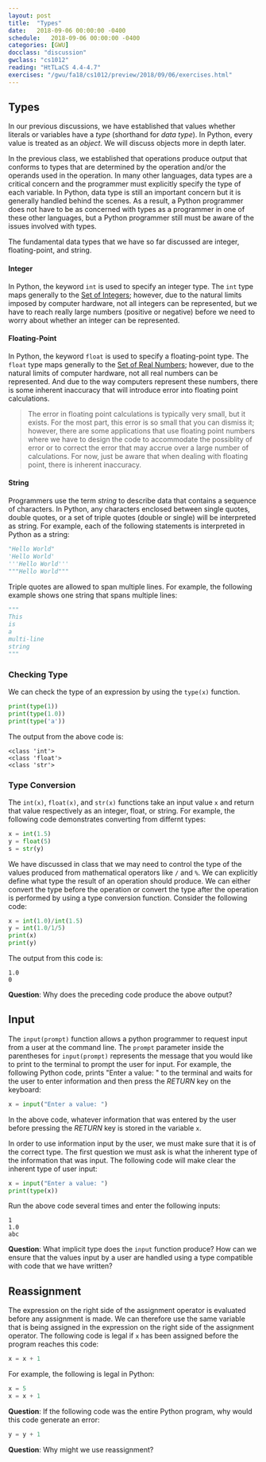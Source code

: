 ```yaml
---
layout: post
title:  "Types"
date:   2018-09-06 00:00:00 -0400
schedule:   2018-09-06 00:00:00 -0400
categories: [GWU]
docclass: "discussion"
gwclass: "cs1012"
reading: "HtTLaCS 4.4-4.7"
exercises: "/gwu/fa18/cs1012/preview/2018/09/06/exercises.html"
---
```

<head>
  <link href="/css/syntax.css" rel="stylesheet">
</head>

## Types
In our previous discussions, we have established that values whether literals or variables have a _type_ (shorthand for _data type_).  In Python, every value is treated as an _object_.  We will discuss objects more in depth later.

In the previous class, we established that operations produce output that conforms to types that are determined by the operation and/or the operands used in the operation.  In many other languages, data types are a critical concern and the programmer must explicitly specify the type of each variable.  In Python, data type is still an important concern but it is generally handled behind the scenes.  As a result, a Python programmer does not have to be as concerned with types as a programmer in one of these other languages, but a Python programmer still must be aware of the issues involved with types.

The fundamental data types that we have so far discussed are integer, floating-point, and string.

#### Integer
In Python, the keyword ```int``` is used to specify an integer type.  The ```int``` type maps generally to the [Set of Integers](https://en.wikipedia.org/wiki/Integer); however, due to the natural limits imposed by computer hardware, not all integers can be represented, but we have to reach really large numbers (positive or negative) before we need to worry about whether an integer can be represented.


#### Floating-Point
In Python, the keyword ```float``` is used to specify a floating-point type.  The ```float``` type maps generally to the [Set of Real Numbers](https://en.wikipedia.org/wiki/Real_number); however, due to the natural limits of computer hardware, not all real numbers can be represented.  And due to the way computers represent these numbers, there is some inherent inaccuracy that will introduce error into floating point calculations.

> The error in floating point calculations is typically very small, but it exists.  For the most part, this error is so small that you can dismiss it; however, there are some applications that use floating point numbers where we have to design the code to accommodate the possiblity of error or to correct the error that may accrue over a large number of calculations.  For now, just be aware that when dealing with floating point, there is inherent inaccuracy.

#### String
Programmers use the term _string_ to describe data that contains a sequence of characters.  In Python, any characters enclosed between single quotes, double quotes, or a set of triple quotes (double or single) will be interpreted as string.  For example, each of the following statements is interpreted in Python as a string:
```python
"Hello World"
'Hello World'
'''Hello World'''
"""Hello World"""
```

Triple quotes are allowed to span multiple lines.  For example, the following example shows one string that spans multiple lines:
```python
"""
This
is
a
multi-line
string
"""
```

### Checking Type
We can check the type of an expression by using the ```type(x)``` function.

```python
print(type(1))
print(type(1.0))
print(type('a'))
```
The output from the above code is:
```
<class 'int'>
<class 'float'>
<class 'str'>
```

### Type Conversion
The ```int(x)```, ```float(x)```, and ```str(x)``` functions take an input value ```x``` and return that value respectively as an integer, float, or string.  For example, the following code demonstrates converting from differnt types:
```python
x = int(1.5)
y = float(5)
s = str(y)
```

We have discussed in class that we may need to control the type of the values produced from mathematical operators like ```/``` and ```%```.  We can explicitly define what type the result of an operation should produce.  We can either convert the type before the operation or convert the type after the operation is performed by using a type conversion function.  Consider the following code:

```python
x = int(1.0)/int(1.5)
y = int(1.0/1/5)
print(x)
print(y)
```
The output from this code is:
```
1.0
0
```
**Question**:  Why does the preceding code produce the above output?

## Input
The ```input(prompt)``` function allows a python programmer to request input from a user at the command line.  The ```prompt``` parameter inside the parentheses for ```input(prompt)``` represents the message that you would like to print to the terminal to prompt the user for input.  For example, the following Python code, prints "Enter a value: " to the terminal and waits for the user to enter information and then press the *RETURN* key on the keyboard:
```python
x = input("Enter a value: ")
```
In the above code, whatever information that was entered by the user before pressing the *RETURN* key is stored in the variable ```x```.

In order to use information input by the user, we must make sure that it is of the correct type.  The first question we must ask is what the inherent type of the information that was input.  The following code will make clear the inherent type of user input:
```python
x = input("Enter a value: ")
print(type(x))
```
Run the above code several times and enter the following inputs:
```
1
1.0
abc
```
**Question**: What implicit type does the ```input``` function produce?  How can we ensure that the values input by a user are handled using a type compatible with code that we have written?


## Reassignment
The expression on the right side of the assignment operator is evaluated before any assignment is made.  We can therefore use the same variable that is being assigned in the expression on the right side of the assignment operator.  The following code is legal if ```x``` has been assigned before the program reaches this code:
```python
x = x + 1
```

For example, the following is legal in Python:
```python
x = 5
x = x + 1
```

**Question**: If the following code was the entire Python program, why would this code generate an error:
```python
y = y + 1
```
**Question**: Why might we use reassignment?
